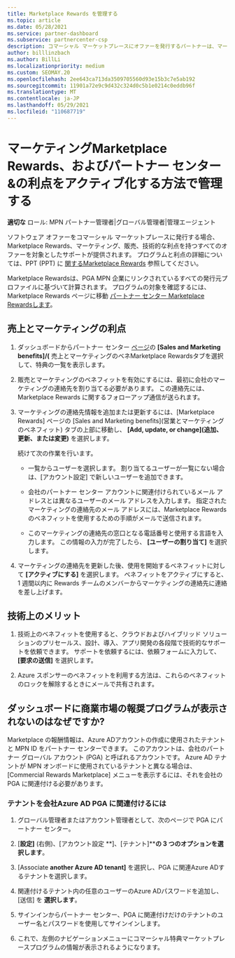 ```yaml
---
title: Marketplace Rewards を管理する
ms.topic: article
ms.date: 05/28/2021
ms.service: partner-dashboard
ms.subservice: partnercenter-csp
description: コマーシャル マーケットプレースにオファーを発行するパートナーは、マーケティング サポートを提供する特典の対象となります。
author: billlinzbach
ms.author: BillLi
ms.localizationpriority: medium
ms.custom: SEOMAY.20
ms.openlocfilehash: 2ee643ca713da3509705560d93e15b3c7e5ab192
ms.sourcegitcommit: 11901a72e9c9d432c324d0c5b1e0214c0eddb96f
ms.translationtype: MT
ms.contentlocale: ja-JP
ms.lasthandoff: 05/29/2021
ms.locfileid: "110687719"
---
```

# <a name="manage-marketplace-rewards-in-partner-center--activate-marketing-sales-and-technical-benefits"></a>マーケティングMarketplace Rewards、およびパートナー センター &の利点をアクティブ化する方法で管理する

**適切な** ロール: MPN パートナー管理者|グローバル管理者|管理エージェント

ソフトウェア オファーをコマーシャル マーケットプレースに発行する場合、Marketplace Rewards、マーケティング、販売、技術的な利点を持つすべてのオファーを対象としたサポートが提供されます。 プログラムと利点の詳細については、PPT (PPT) に [関するMarketplace Rewards](https://aka.ms/marketplacerewards) 参照してください。

Marketplace Rewardsは、PGA MPN 企業にリンクされているすべての発行元プロファイルに基づいて計算されます。 プログラムの対象を確認するには、Marketplace Rewards ページに移動 [パートナー センター Marketplace Rewardsします](https://partner.microsoft.com/dashboard/mpn/program/commercialmarketplace)。

## <a name="sales-and-marketing-benefits"></a>売上とマーケティングの利点

1. ダッシュボードからパートナー センター [ページ](https://partner.microsoft.com/dashboard)の **[Sales and Marketing benefits]/(** 売上とマーケティングのベネMarketplace Rewardsタブを選択して、特典の一覧を表示します。

2. 販売とマーケティングのベネフィットを有効にするには、最初に会社のマーケティングの連絡先を割り当てる必要があります。 この連絡先には、Marketplace Rewards に関するフォローアップ通信が送られます。

3. マーケティングの連絡先情報を追加または更新するには、[Marketplace Rewards] ページの [Sales and Marketing benefits]\(営業とマーケティングのベネフィット\) タブの上部に移動し、 **[Add, update, or change]\(追加、更新、または変更\)** を選択します。

   続けて次の作業を行います。

   - 一覧からユーザーを選択します。 割り当てるユーザーが一覧にない場合は、[アカウント設定] で新しいユーザーを追加できます。

   - 会社のパートナー センター アカウントに関連付けられているメール アドレスとは異なるユーザーのメール アドレスを入力します。 指定されたマーケティングの連絡先のメール アドレスには、Marketplace Rewards のベネフィットを使用するための手順がメールで送信されます。

   - このマーケティングの連絡先の窓口となる電話番号と使用する言語を入力します。 この情報の入力が完了したら、 **[ユーザーの割り当て]** を選択します。

4. マーケティングの連絡先を更新した後、使用を開始するベネフィットに対して **[アクティブにする]** を選択します。 ベネフィットをアクティブにすると、1 週間以内に Rewards チームのメンバーからマーケティングの連絡先に連絡を差し上げます。

## <a name="technical-benefits"></a>技術上のメリット

1. 技術上のベネフィットを使用すると、クラウドおよびハイブリッド ソリューションのプリセールス、設計、導入、アプリ開発の各段階で技術的なサポートを依頼できます。 サポートを依頼するには、依頼フォームに入力して、 **[要求の送信]** を選択します。

2. Azure スポンサーのベネフィットを利用する方法は、これらのベネフィットのロックを解除するときにメールで共有されます。

## <a name="why-cant-i-see-the-commercial-marketplace-rewards-program-on-my-dashboard"></a>ダッシュボードに商業市場の報奨プログラムが表示されないのはなぜですか?

Marketplace の報酬情報は、Azure ADアカウントの作成に使用されたテナントと MPN ID をパートナー センターできます。 このアカウントは、会社のパートナー グローバル アカウント (PGA) と呼ばれるアカウントです。 Azure AD テナントが MPN オンボードに使用されているテナントと異なる場合は、[Commercial Rewards Marketplace] メニューを表示するには、それを会社の PGA に関連付ける必要があります。

### <a name="to-associate-an-azure-ad-tenant-with-the-pga-of-your-company"></a>テナントを会社Azure AD PGA に関連付けるには

1. グローバル管理者またはアカウント管理者として、次のページで PGA にパートナー センター。

2. [**設定]** (右側)、[アカウント設定 **]、[テナント]****の 3 つのオプションを選択します**。

3. [Associate **another Azure AD tenant]** を選択し、PGA に関連Azure ADするテナントを選択します。

4. 関連付けるテナント内の任意のユーザーのAzure ADパスワードを追加し、 [送信] を **選択します**。

5. サインインからパートナー センター、PGA に関連付けだけのテナントのユーザー名とパスワードを使用してサインインします。

6. これで、左側のナビゲーションメニューにコマーシャル特典マーケットプレースプログラムの情報が表示されるようになります。
